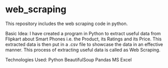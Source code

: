 # web_scraping

This repository includes the web scraping code in python.

Basic Idea: I have created a program in Python to extract useful data from Flipkart about Smart Phones i.e. the Product, its Ratings and its Price. This extracted data is then put in a .csv file to showcase the data in an effective manner. This process of extracting useful data is called as Web Scraping.

Technologies Used:
Python
BeautifulSoup
Pandas
MS Excel
